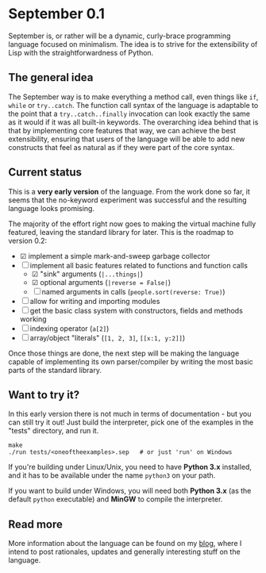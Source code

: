 # September 0.1

September is, or rather will be a dynamic, curly-brace programming language focused on minimalism. The idea is to strive for the extensibility of Lisp with the straightforwardness of Python. 

## The general idea

The September way is to make everything a method call, even things like `if`, `while` or `try..catch`. The function call syntax of the  language is adaptable to the point that a `try..catch..finally` invocation can look exactly the same as it would if it was all built-in keywords. The overarching idea behind that is that by implementing core features that way, we can achieve the best extensibility, ensuring that users of the language will be able to add new constructs that feel as natural as if they were part of the core syntax.

## Current status

This is a **very early version** of the language. From the work done so far, it seems that the no-keyword experiment was successful and the resulting language looks promising. 

The majority of the effort right now goes to making the virtual machine fully featured, leaving the standard library for later. This is the roadmap to version 0.2:

* ☑ implement a simple mark-and-sweep garbage collector 
* ☐ implement all basic features related to functions and function calls
	* ☑ "sink" arguments (`|...things|`)
	* ☑ optional arguments (`|reverse = False|`)
	* ☐ named arguments in calls (`people.sort(reverse: True)`) 
* ☐ allow for writing and importing modules
* ☐ get the basic class system with constructors, fields and methods working
* ☐ indexing operator (`a[2]`)
* ☐ array/object "literals" (`[1, 2, 3]`, `[[x:1, y:2]]`)

Once those things are done, the next step will be making the language capable of implementing its own parser/compiler by writing the most basic parts of the standard library.

## Want to try it?

In this early version there is not much in terms of documentation - but you can still try it out!
Just build the interpreter, pick one of the examples in the "tests" directory, and run it.

    make
    ./run tests/<oneoftheexamples>.sep   # or just 'run' on Windows

If you're building under Linux/Unix, you need to have **Python 3.x** installed, and it has to be available under the name `python3` on your path.

If you want to build under Windows, you will need both **Python 3.x** (as the default `python` executable) and **MinGW** to compile the interpreter.

## Read more

More information about the language can be found on my [blog](http://wasyl.eu/tags/september/), where I intend to post rationales, updates and generally interesting stuff on the language.
